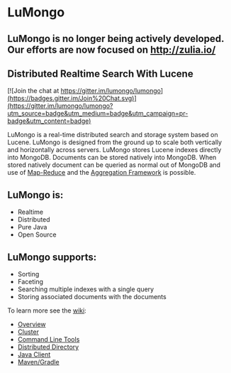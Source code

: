 # LuMongo

## LuMongo is no longer being actively developed.  Our efforts are now focused on http://zulia.io/

## Distributed Realtime Search With Lucene

[![Join the chat at https://gitter.im/lumongo/lumongo](https://badges.gitter.im/Join%20Chat.svg)](https://gitter.im/lumongo/lumongo?utm_source=badge&utm_medium=badge&utm_campaign=pr-badge&utm_content=badge)



LuMongo is a real-time distributed search and storage system based on Lucene. LuMongo is designed from the ground up to scale both vertically and horizontally across servers. LuMongo
stores Lucene indexes directly into MongoDB.  Documents can be stored natively into MongoDB.  When stored natively document can be queried as normal
out of MongoDB and use of [Map-Reduce](http://docs.mongodb.org/manual/core/map-reduce/) and the [Aggregation Framework](http://docs.mongodb.org/manual/core/aggregation-introduction/) is possible.</p>


## LuMongo is:
* Realtime
* Distributed
* Pure Java
* Open Source

## LuMongo supports:
* Sorting
* Faceting
* Searching multiple indexes with a single query
* Storing associated documents with the documents

To learn more see the [wiki](https://github.com/lumongo/lumongo/wiki):
* [Overview](https://github.com/lumongo/lumongo/wiki/Overview)
* [Cluster](https://github.com/lumongo/lumongo/wiki/Cluster)
* [Command Line Tools](https://github.com/lumongo/lumongo/wiki/Command-Line-Tools)
* [Distributed Directory](https://github.com/lumongo/lumongo/wiki/Distributed-Directory)
* [Java Client](https://github.com/lumongo/lumongo/wiki/Java-Client)
* [Maven/Gradle](https://github.com/lumongo/lumongo/wiki/Maven) 

